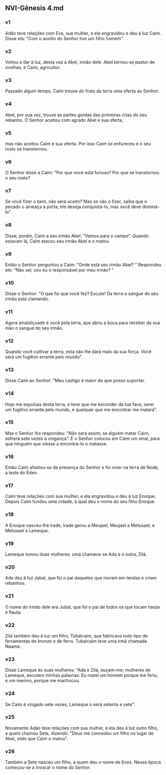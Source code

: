 ## NVI-Gênesis 4.md
### v1
 Adão teve relações com Eva, sua mulher, e ela engravidou e deu à luz Caim. Disse ela: "Com o auxílio do Senhor tive um filho homem".
### v2
 Voltou a dar à luz, desta vez a Abel, irmão dele. Abel tornou-se pastor de ovelhas, e Caim, agricultor.
### v3
 Passado algum tempo, Caim trouxe do fruto da terra uma oferta ao Senhor.
### v4
 Abel, por sua vez, trouxe as partes gordas das primeiras crias do seu rebanho. O Senhor aceitou com agrado Abel e sua oferta,
### v5
 mas não aceitou Caim e sua oferta. Por isso Caim se enfureceu e o seu rosto se transtornou.
### v6
 O Senhor disse a Caim: "Por que você está furioso? Por que se transtornou o seu rosto?
### v7
 Se você fizer o bem, não será aceito? Mas se não o fizer, saiba que o pecado o ameaça à porta; ele deseja conquistá-lo, mas você deve dominá-lo".
### v8
 Disse, porém, Caim a seu irmão Abel: "Vamos para o campo". Quando estavam lá, Caim atacou seu irmão Abel e o matou.
### v9
 Então o Senhor perguntou a Caim: "Onde está seu irmão Abel? " Respondeu ele: "Não sei; sou eu o responsável por meu irmão? "
### v10
 Disse o Senhor: "O que foi que você fez? Escute! Da terra o sangue do seu irmão está clamando.
### v11
 Agora amaldiçoado é você pela terra, que abriu a boca para receber da sua mão o sangue do seu irmão.
### v12
 Quando você cultivar a terra, esta não lhe dará mais da sua força. Você será um fugitivo errante pelo mundo".
### v13
 Disse Caim ao Senhor: "Meu castigo é maior do que posso suportar.
### v14
 Hoje me expulsas desta terra, e terei que me esconder da tua face; serei um fugitivo errante pelo mundo, e qualquer que me encontrar me matará".
### v15
 Mas o Senhor lhe respondeu: "Não será assim; se alguém matar Caim, sofrerá sete vezes a vingança". E o Senhor colocou em Caim um sinal, para que ninguém que viesse a encontrá-lo o matasse.
### v16
 Então Caim afastou-se da presença do Senhor e foi viver na terra de Node, a leste do Éden.
### v17
 Caim teve relações com sua mulher, e ela engravidou e deu à luz Enoque. Depois Caim fundou uma cidade, à qual deu o nome do seu filho Enoque.
### v18
 A Enoque nasceu-lhe Irade, Irade gerou a Meujael, Meujael a Metusael, e Metusael a Lameque.
### v19
 Lameque tomou duas mulheres: uma chamava-se Ada e a outra, Zilá.
### v20
 Ada deu à luz Jabal, que foi o pai daqueles que moram em tendas e criam rebanhos.
### v21
 O nome do irmão dele era Jubal, que foi o pai de todos os que tocam harpa e flauta.
### v22
 Zilá também deu à luz um filho, Tubalcaim, que fabricava todo tipo de ferramentas de bronze e de ferro. Tubalcaim teve uma irmã chamada Naamá.
### v23
 Disse Lameque às suas mulheres: "Ada e Zilá, ouçam-me; mulheres de Lameque, escutem minhas palavras: Eu matei um homem porque me feriu, e um menino, porque me machucou.
### v24
 Se Caim é vingado sete vezes, Lameque o será setenta e sete".
### v25
 Novamente Adão teve relações com sua mulher, e ela deu à luz outro filho, a quem chamou Sete, dizendo: "Deus me concedeu um filho no lugar de Abel, visto que Caim o matou".
### v26
 Também a Sete nasceu um filho, a quem deu o nome de Enos. Nessa época começou-se a invocar o nome do Senhor.
